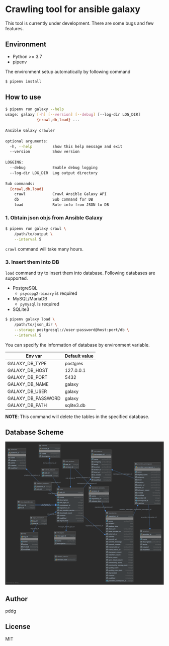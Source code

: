 # Crawling tool for ansible galaxy

This tool is currently under development. There are some bugs and few features.

## Environment

- Python >= 3.7
- pipenv

The environment setup automatically by following command

```bash
$ pipenv install
```

## How to use

```bash
$ pipenv run galaxy --help
usage: galaxy [-h] [--version] [--debug] [--log-dir LOG_DIR]
              {crawl,db,load} ...

Ansible Galaxy crawler

optional arguments:
  -h, --help         show this help message and exit
  --version          Show version

LOGGING:
  --debug            Enable debug logging
  --log-dir LOG_DIR  Log output directory

Sub commands:
  {crawl,db,load}
    crawl            Crawl Ansible Galaxy API
    db               Sub command for DB
    load             Role info from JSON to DB
```

### 1. Obtain json objs from Ansible Galaxy

```bash
$ pipenv run galaxy crawl \
    /path/to/output \
    --interval 5
```

`crawl` command will take many hours.

### 3. Insert them into DB

`load` command try to insert them into database. Following databases are supported.

- PostgreSQL
    - `psycopg2-binary` is required
- MySQL/MariaDB
    - `pymysql` is required
- SQLite3

```bash
$ pipenv galaxy load \
    /path/to/json_dir \
    --storage postgresql://user:password@host:port/db \
    --interval 5
```

You can specify the information of database by environment variable.

| Env var            | Default value |
| ------------------ | ------------- |
| GALAXY_DB_TYPE     | postgres     |
| GALAXY_DB_HOST     | 127.0.0.1     |
| GALAXY_DB_PORT     | 5432          |
| GALAXY_DB_NAME     | galaxy        |
| GALAXY_DB_USER     | galaxy        |
| GALAXY_DB_PASSWORD | galaxy        |
| GALAXY_DB_PATH     | sqlite3.db    |

**NOTE**: This command will delete the tables in the specified database.

## Database Scheme

![img](scheme.svg)

## Author

pddg

## License

MIT
